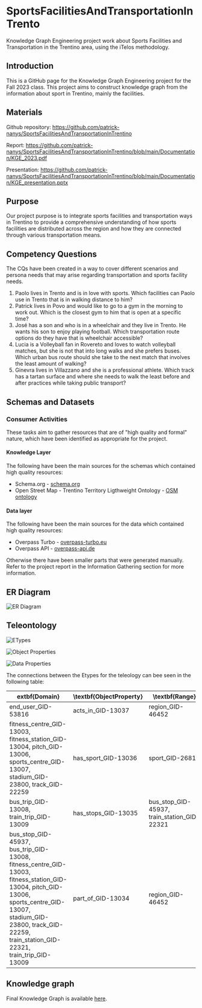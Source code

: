 # SportsFacilitiesAndTransportationInTrento
Knowledge Graph Engineering project work about Sports Facilities and Transportation in the Trentino area, using the iTelos methodology.

## Introduction

This is a GitHub page for the Knowledge Graph Engineering project for the Fall 2023 class. This project aims to construct knowledge graph from the information about sport in Trentino, mainly the facilities.

## Materials

Github repository: https://github.com/patrick-nanys/SportsFacilitiesAndTransportationInTrentino

Report: https://github.com/patrick-nanys/SportsFacilitiesAndTransportationInTrentino/blob/main/Documentation/KGE_2023.pdf

Presentation: https://github.com/patrick-nanys/SportsFacilitiesAndTransportationInTrentino/blob/main/Documentation/KGE_presentation.pptx


## Purpose

Our project purpose is to integrate sports facilities and transportation ways in Trentino to provide a comprehensive understanding of how sports facilities are distributed across the region and how they are connected through various transportation means. 

## Competency Questions

The CQs have been created in a way to cover different scenarios and persona needs that may arise regarding transportation and sports facility needs.

1. Paolo lives in Trento and is in love with sports. Which facilities can Paolo use in Trento that is in walking distance to him?
2. Patrick lives in Povo and would like to go to a gym in the morning to work out. Which is the closest gym to him that is open at a specific time?
3. José has a son and who is in a wheelchair and they live in Trento. He wants his son to enjoy playing football. Which transportation route options do they have that is wheelchair accessible?
4. Lucia is a Volleyball fan in Rovereto and loves to watch volleyball matches, but she is not that into long walks and she prefers buses. Which urban bus route should she take to the next match that involves the least amount of walking?
5. Ginevra lives in Villazzano and she is a professional athlete. Which track has a tartan surface and where she needs to walk the least before and after practices while taking public transport?

## Schemas and Datasets

### Consumer Activities

These tasks aim to gather resources that are of "high quality and formal" nature, which have been identified as appropriate for the project.

#### Knowledge Layer

The following have been the main sources for the schemas which contained high quality resources:
- Schema.org - [schema.org](schema.org)
- Open Street Map - Trentino Territory Ligthweight Ontology - [OSM ontology](https://datascientiafoundation.github.io/LiveKnowledge/datasets/osm-lightweight-ontology/)

#### Data layer

The following have been the main sources for the data which contained high quality resources:
- Overpass Turbo - [overpass-turbo.eu](https://overpass-turbo.eu)
- Overpass API - [overpass-api.de](https://overpass-api.de)

Otherwise there have been smaller parts that were generated manually. Refer to the project report in the Information Gathering section for more information.

## ER Diagram

![ER Diagram](webpage/ER.jpeg)

## Teleontology

![ETypes](webpage/teleontology.png)

![Object Properties](webpage/teleology_object_properties.png)

![Data Properties](webpage/teleology_data_properties.png)

The connections between the Etypes for the teleology can bee seen in the following table:

| extbf{Domain}                                                                                                                                                                                                                             | \textbf{ObjectProperty} | \textbf{Range}                                  |
|-------------------------------------------------------------------------------------------------------------------------------------------------------------------------------------------------------------------------------------------|-------------------------|-------------------------------------------------|
| end\_user\_GID-53816                                                                                                                                                                                                                      | acts\_in\_GID-13037     | region\_GID-46452                               |
| fitness\_centre\_GID-13003, fitness\_station\_GID-13004, pitch\_GID-13006, sports\_centre\_GID-13007, stadium\_GID-23800, track\_GID-22259                                                                                                | has\_sport\_GID-13036   | sport\_GID-2681                                 |
| bus\_trip\_GID-13008, train\_trip\_GID-13009                                                                                                                                                                                              | has\_stops\_GID-13035   | bus\_stop\_GID-45937, train\_station\_GID-22321 |
| bus\_stop\_GID-45937, bus\_trip\_GID-13008, fitness\_centre\_GID-13003, fitness\_station\_GID-13004, pitch\_GID-13006, sports\_centre\_GID-13007, stadium\_GID-23800, track\_GID-22259, train\_station\_GID-22321, train\_trip\_GID-13009 | part\_of\_GID-13034     | region\_GID-46452                               |


## Knowledge graph

Final Knowledge Graph is available [here](https://github.com/patrick-nanys/SportsFacilitiesAndTransportationInTrentino/tree/main/Phase%205%20-%20Data%20Definition).


